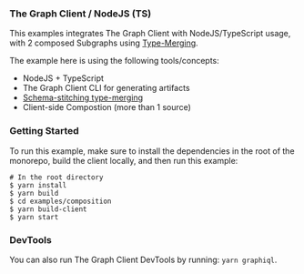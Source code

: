 ### The Graph Client / NodeJS (TS)

This examples integrates The Graph Client with NodeJS/TypeScript usage, with 2 composed Subgraphs using [Type-Merging](https://www.graphql-tools.com/docs/schema-stitching/stitch-type-merging).

The example here is using the following tools/concepts:

- NodeJS + TypeScript
- The Graph Client CLI for generating artifacts
- [Schema-stitching type-merging](https://www.graphql-tools.com/docs/schema-stitching/stitch-type-merging)
- Client-side Compostion (more than 1 source)

### Getting Started

To run this example, make sure to install the dependencies in the root of the monorepo, build the client locally, and then run this example:

```
# In the root directory
$ yarn install
$ yarn build
$ cd examples/composition
$ yarn build-client
$ yarn start
```

### DevTools

You can also run The Graph Client DevTools by running: `yarn graphiql`.
